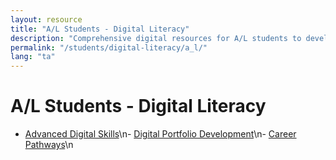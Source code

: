 ```yaml
---
layout: resource
title: "A/L Students - Digital Literacy"
description: "Comprehensive digital resources for A/L students to develop advanced skills and explore career pathways."
permalink: "/students/digital-literacy/a_l/"
lang: "ta"
---
```


# A/L Students - Digital Literacy

- [Advanced Digital Skills](/students/digital-literacy/a_l/advanced-digital-skills/)\n- [Digital Portfolio Development](/students/digital-literacy/a_l/digital-portfolio-development/)\n- [Career Pathways](/students/digital-literacy/a_l/career-pathways/)\n
